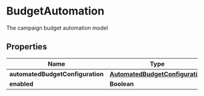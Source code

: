

# BudgetAutomation

The campaign budget automation model

## Properties

| Name | Type | Description | Notes |
|------------ | ------------- | ------------- | -------------|
|**automatedBudgetConfiguration** | [**AutomatedBudgetConfiguration**](AutomatedBudgetConfiguration.md) |  |  [optional] |
|**enabled** | **Boolean** |  |  [optional] |



